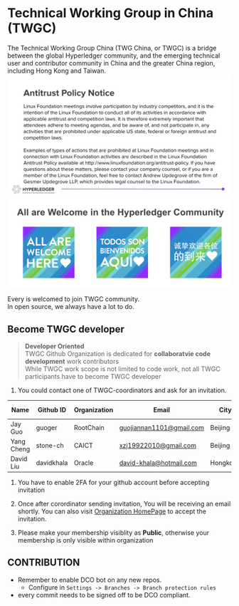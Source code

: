 # Technical Working Group in China (TWGC) 

The Technical Working Group China (TWG China, or TWGC) is a bridge between the global Hyperledger community, and the emerging technical user and contributor community in China and the greater China region, including Hong Kong and Taiwan.
![Antitrustnotice](./Antitrustnotice.png)
![inclusive](./inclusive.png)

Every is welcomed to join TWGC community.   
In open source, we always have a lot to do.   
## Become TWGC developer
> **Developer Oriented**  
> TWGC Github Organization is dedicated for **collaboratvie code development** work contributors  
> While TWGC work scope is not limited to code work, not all TWGC participants have to become TWGC developer  


1. You could contact one of TWGC-coordinators and ask for an invitation. 


|  Name   | Github ID  | Organization | Email | City | Rocketchat ID |
| ------ | ---------  | ------  | ---- | ---- | ------------  | 
| Jay Guo | guoger | RootChain | guojiannan1101@gmail.com | Beijing | guoger |
| Yang Cheng | stone-ch | CAICT | xzj19922010@gmail.com | Beijing | stone-ch |
| David Liu | davidkhala | Oracle | david-khala@hotmail.com | Hongkong | davidkhala |


1. You have to enable 2FA for your github account before accepting invitation

1. Once after corordinator sending invitation, You will be receiving an email shortly. You can also visit [Organization HomePage](https://github.com/Hyperledger-TWGC) to accept the invitation.

1. Please make your membership visiblity as **Public**, otherwise your membership is only visible within organization


## CONTRIBUTION

- Remember to enable DCO bot on any new repos.
    - Configure in `Settings -> Branches -> Branch protection rules`
- every commit needs to be signed off to be DCO compliant.
